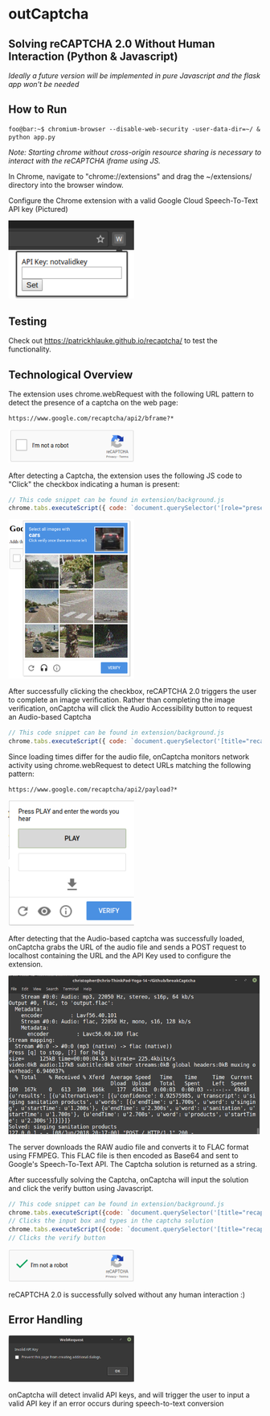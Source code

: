 # outCaptcha
## Solving reCAPTCHA 2.0 Without Human Interaction (Python & Javascript)

<i>Ideally a future version will be implemented in pure Javascript and the flask app won't be needed</i>

## How to Run

```console
foo@bar:~$ chromium-browser --disable-web-security -user-data-dir=~/ & python app.py
```

<i>Note: Starting chrome without cross-origin resource sharing is necessary to interact with the reCAPTCHA iframe using JS.</i>

In Chrome, navigate to "chrome://extensions" and drag the ~/extensions/ directory into the browser window.

Configure the Chrome extension with a valid Google Cloud Speech-To-Text API key (Pictured)


  <img src="src/keyInput.png" width="250"/>


## Testing

Check out https://patrickhlauke.github.io/recaptcha/ to test the functionality.

## Technological Overview

The extension uses chrome.webRequest with the following URL pattern to detect the presence of a captcha on the web page:

```
https://www.google.com/recaptcha/api2/bframe?*
```


  <img src="src/unsolvedCaptcha.png" width="250"/>

After detecting a Captcha, the extension uses the following JS code to "Click" the checkbox indicating a human is present:

```javascript
// This code snippet can be found in extension/background.js
chrome.tabs.executeScript({ code: `document.querySelector('[role="presentation"]').contentWindow.document.getElementById("recaptcha-anchor").click()` });
```


  <img src="src/captchaImage.png" width="250"/>

After successfully clicking the checkbox, reCAPTCHA 2.0 triggers the user to complete an image verification.  Rather than completing the image verification, onCaptcha will click the Audio Accessibility button to request an Audio-based Captcha

```javascript
// This code snippet can be found in extension/background.js
chrome.tabs.executeScript({ code: `document.querySelector('[title="recaptcha challenge"]').contentWindow.document.getElementById("recaptcha-audio-button").click()` });
```

Since loading times differ for the audio file, onCaptcha monitors network activity using chrome.webRequest to detect URLs matching the following pattern:

```
https://www.google.com/recaptcha/api2/payload?*
```


  <img src="src/audioOption.png" width="250"/>

After detecting that the Audio-based captcha was successfully loaded, onCaptcha grabs the URL of the audio file and sends a POST request to localhost containing the URL and the API Key used to configure the extension.


  <img src="src/output.png" width="500"/>

The server downloads the RAW audio file and converts it to FLAC format using FFMPEG.  This FLAC file is then encoded as Base64 and sent to Google's Speech-To-Text API.  The Captcha solution is returned as a string.

After successfully solving the Captcha, onCaptcha will input the solution and click the verify button using Javascript.<p>

```javascript
// This code snippet can be found in extension/background.js
chrome.tabs.executeScript({code: `document.querySelector('[title="recaptcha challenge"]').contentWindow.document.getElementById('audio-response').value = "` + returnVal + '"'});
// Clicks the input box and types in the captcha solution
chrome.tabs.executeScript({code: `document.querySelector('[title="recaptcha challenge"]').contentWindow.document.getElementById("recaptcha-verify-button").click()` });
// Clicks the verify button
```


  <img src="src/solved.png" width="250"/>

reCAPTCHA 2.0 is successfully solved without any human interaction :)

## Error Handling


  <img src="src/invalidKey.png" width="250"/>

onCaptcha will detect invalid API keys, and will trigger the user to input a valid API key if an error occurs during speech-to-text conversion




